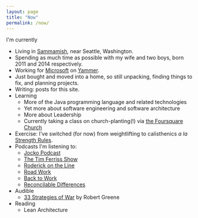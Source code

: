 ```yaml
---
layout: page
title: "Now"
permalink: /now/
---
```


I'm currently

* Living in [Sammamish](https://goo.gl/maps/2HXKn1zg8e22), near Seattle, Washington. 
* Spending as much time as possible with my wife and two boys, born 2011 and 2014 respectively.
* Working for [Microsoft](http://microsoft.com) on [Yammer](http://yammer.com).
* Just bought and moved into a home, so still unpacking, finding things to fix, and planning projects.
* Writing: posts for this site.
* Learning
  * More of the Java programming language and related technologies
  * Yet more about software engineering and software architecture
  * More about Leadership
  * Currently taking a class on church-planting(!) via [the Foursquare Church](http://www.foursquare.org/)
* Exercise: I've switched (for now) from weightlifting to calisthenics _a la_ [Strength Rules](http://www.dragondoor.com/eb84/?apid=513a1e35e981b).
* Podcasts I'm listening to:
  * [Jocko Podcast](http://jockopodcast2.com/)
  * [The Tim Ferriss Show](http://fourhourworkweek.com/podcast/)
  * [Roderick on the Line](http://www.merlinmann.com/roderick/)
  * [Road Work](http://5by5.tv/roadwork)
  * [Back to Work](http://5by5.tv/b2w)
  * [Reconcilable Differences](https://www.relay.fm/rd)
* Audible
  * [33 Strategies of War](http://amzn.to/1SxmMMY) by Robert Greene
* Reading
  * Lean Architecture
